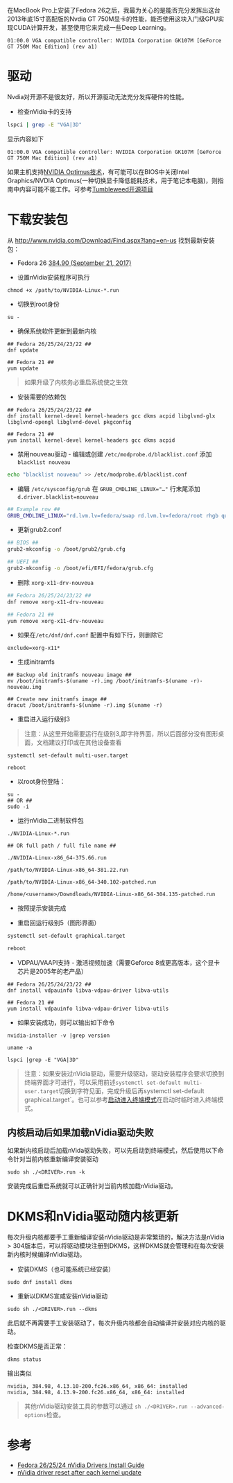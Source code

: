 在MacBook Pro上安装了Fedora 26之后，我最为关心的是能否充分发挥出这台2013年底15寸高配版的Nvdia GT 750M显卡的性能，能否使用这块入门级GPU实现CUDA计算开发，甚至使用它来完成一些Deep Learning。

```
01:00.0 VGA compatible controller: NVIDIA Corporation GK107M [GeForce GT 750M Mac Edition] (rev a1)
```

# 驱动

Nvdia对开源不是很友好，所以开源驱动无法充分发挥硬件的性能。

* 检查nVidia卡的支持

```bash
lspci | grep -E "VGA|3D"
```

显示内容如下

```
01:00.0 VGA compatible controller: NVIDIA Corporation GK107M [GeForce GT 750M Mac Edition] (rev a1)
```

如果主机支持[NVIDIA Optimus技术](http://www.nvidia.com/object/optimus_technology.html)，有可能可以在BIOS中关闭Intel Graphics/NVDIA Optimus(一种切换显卡降低能耗技术，用于笔记本电脑)，则指南中内容可能不能工作。可参考[Tumbleweed开源项目](https://bumblebee-project.org/)

# 下载安装包

从 http://www.nvidia.com/Download/Find.aspx?lang=en-us 找到最新安装包：

* Fedora 26 [384.90 (September 21, 2017)](http://us.download.nvidia.com/XFree86/Linux-x86_64/384.90/NVIDIA-Linux-x86_64-384.90.run)

* 设置nVidia安装程序可执行

```
chmod +x /path/to/NVIDIA-Linux-*.run
```

* 切换到root身份

```
su -
```

* 确保系统软件更新到最新内核

```
## Fedora 26/25/24/23/22 ##
dnf update

## Fedora 21 ##
yum update
```

> 如果升级了内核务必重启系统使之生效

* 安装需要的依赖包

```
## Fedora 26/25/24/23/22 ##
dnf install kernel-devel kernel-headers gcc dkms acpid libglvnd-glx libglvnd-opengl libglvnd-devel pkgconfig

## Fedora 21 ##
yum install kernel-devel kernel-headers gcc dkms acpid
```

* 禁用nouveau驱动 - 编辑或创建 `/etc/modprobe.d/blacklist.conf` 添加 `blacklist nouveau`

```bash
echo "blacklist nouveau" >> /etc/modprobe.d/blacklist.conf
```

* 编辑 `/etc/sysconfig/grub` 在 `GRUB_CMDLINE_LINUX="…"` 行末尾添加 `d.driver.blacklist=nouveau`

```bash
## Example row ##
GRUB_CMDLINE_LINUX="rd.lvm.lv=fedora/swap rd.lvm.lv=fedora/root rhgb quiet rd.driver.blacklist=nouveau"
```

* 更新grub2.conf

```bash
## BIOS ##
grub2-mkconfig -o /boot/grub2/grub.cfg

## UEFI ##
grub2-mkconfig -o /boot/efi/EFI/fedora/grub.cfg
```

* 删除 `xorg-x11-drv-nouveua`

```bash
## Fedora 26/25/24/23/22 ##
dnf remove xorg-x11-drv-nouveau

## Fedora 21 ##
yum remove xorg-x11-drv-nouveau
```

* 如果在`/etc/dnf/dnf.conf` 配置中有如下行，则删除它

```
exclude=xorg-x11*
```

* 生成initramfs

```
## Backup old initramfs nouveau image ##
mv /boot/initramfs-$(uname -r).img /boot/initramfs-$(uname -r)-nouveau.img
 
## Create new initramfs image ##
dracut /boot/initramfs-$(uname -r).img $(uname -r)
```

* 重启进入运行级别3

> 注意：从这里开始需要运行在级别3,即字符界面，所以后面部分没有图形桌面，文档建议打印或在其他设备查看

```
systemctl set-default multi-user.target

reboot
```

* 以root身份登陆：

```
su -
## OR ##
sudo -i
```

* 运行nVidia二进制软件包

```
./NVIDIA-Linux-*.run

## OR full path / full file name ##

./NVIDIA-Linux-x86_64-375.66.run

/path/to/NVIDIA-Linux-x86_64-381.22.run

/path/to/NVIDIA-Linux-x86_64-340.102-patched.run

/home/<username>/Downdloads/NVIDIA-Linux-x86_64-304.135-patched.run
```

* 按照提示安装完成

* 重启回运行级别5（图形界面）

```bash
systemctl set-default graphical.target

reboot
```

* VDPAU/VAAPI支持 - 激活视频加速（需要Geforce 8或更高版本，这个显卡芯片是2005年的老产品）

```
## Fedora 26/25/24/23/22 ##
dnf install vdpauinfo libva-vdpau-driver libva-utils

## Fedora 21 ##
yum install vdpauinfo libva-vdpau-driver libva-utils
```

* 如果安装成功，则可以输出如下命令

```
nvidia-installer -v |grep version

uname -a

lspci |grep -E "VGA|3D"
```

> 注意：如果安装过nVidia驱动，需要升级驱动，驱动安装程序会要求切换到终端界面才可进行，可以采用前述`systemctl set-default multi-user.target`切换到字符见面，完成升级后再systemctl set-default graphical.target`。也可以参考[启动进入终端模式](../system_administration/grub2/boot_in_terminal_mode)在启动时临时进入终端模式。

## 内核启动后如果加载nVidia驱动失败

如果新内核启动后加载nVida驱动失败，可以先启动到终端模式，然后使用以下命令针对当前内核重新编译安装驱动

```
sudo sh ./<DRIVER>.run -k
```

安装完成后重启系统就可以正确针对当前内核加载nVidia驱动。

# DKMS和nVidia驱动随内核更新

每次升级内核都要手工重新编译安装nVidia驱动是非常繁琐的，解决方法是nVidia > 304版本后，可以将驱动模块注册到DKMS，这样DKMS就会管理和在每次安装新内核时候编译nVidia驱动。

* 安装DKMS（也可能系统已经安装）

```
sudo dnf install dkms
```

* 重新以DKMS宣咸安装nVidia驱动

```
sudo sh ./<DRIVER>.run --dkms
```

此后就不再需要手工安装驱动了，每次升级内核都会自动编译并安装对应内核的驱动。

检查DKMS是否正常：

```
dkms status
```

输出类似

```
nvidia, 384.98, 4.13.10-200.fc26.x86_64, x86_64: installed
nvidia, 384.98, 4.13.9-200.fc26.x86_64, x86_64: installed
```

> 其他nVidia驱动安装工具的参数可以通过 `sh ./<DRIVER>.run --advanced-options`检查。

# 参考

* [Fedora 26/25/24 nVidia Drivers Install Guide](https://www.if-not-true-then-false.com/2015/fedora-nvidia-guide/)
* [nVidia driver reset after each kernel update](https://askubuntu.com/questions/492217/nvidia-driver-reset-after-each-kernel-update)